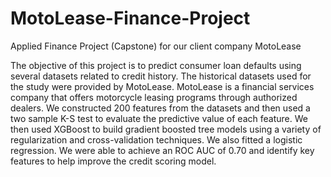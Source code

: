# MotoLease-Finance-Project
Applied Finance Project (Capstone) for our client company MotoLease

The objective of this project is to predict consumer loan defaults using several datasets related to credit history. 
The historical datasets used for the study were provided by MotoLease.  MotoLease is a financial services company that 
offers motorcycle leasing programs through authorized dealers.  We constructed 200 features from the datasets and then 
used a two sample K-S test to evaluate the predictive value of each feature.  We then used XGBoost to build gradient 
boosted tree models using a variety of regularization and cross-validation techniques. We also fitted a logistic regression. 
We were able to achieve an ROC AUC of 0.70 and identify key features to help improve the credit scoring model.
